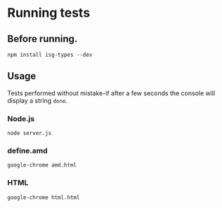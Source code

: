 # Running tests

## Before running.
`npm install isg-types --dev`

## Usage
Tests performed without mistake-if after a few seconds the console will display a string `done`.

### Node.js
`node server.js`

### define.amd
`google-chrome amd.html`

### HTML
`google-chrome html.html`
